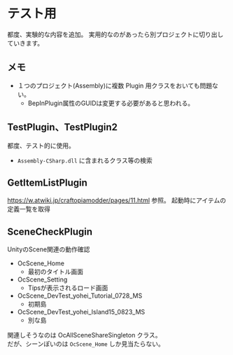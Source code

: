 ﻿テスト用
===========================

都度、実験的な内容を追加。
実用的なのがあったら別プロジェクトに切り出していきます。

## メモ
* １つのプロジェクト(Assembly)に複数 Plugin 用クラスをおいても問題ない。
	+ BepInPlugin属性のGUIDは変更する必要があると思われる。  

## TestPlugin、TestPlugin2
都度、テスト的に使用。

* `Assembly-CSharp.dll` に含まれるクラス等の検索


## GetItemListPlugin
https://w.atwiki.jp/craftopiamodder/pages/11.html 参照。
起動時にアイテムの定義一覧を取得

## SceneCheckPlugin
UnityのScene関連の動作確認

* OcScene_Home
	+ 最初のタイトル画面
* OcScene_Setting
	+ Tipsが表示されるロード画面
* OcScene_DevTest_yohei_Tutorial_0728_MS
	+ 初期島
* OcScene_DevTest_yohei_Island15_0823_MS
	+ 別な島

関連しそうなのは OcAllSceneShareSingleton クラス。  
だが、シーンぽいのは `OcScene_Home` しか見当たらない。  

